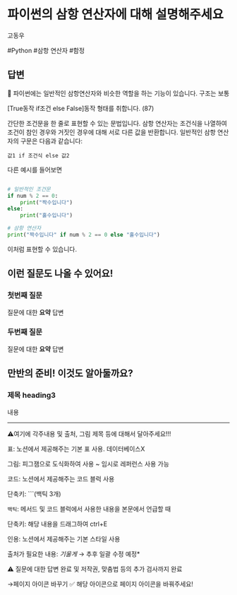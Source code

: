 # 파이썬의 삼항 연산자에 대해 설명해주세요

고동우

#Python #삼항 연산자 #함정

## 답변

<aside>
📌 파이썬에는 일반적인 삼항연산자와 비슷한 역할을 하는 기능이 있습니다. 구조는 보통

[True동작 if조건 else False]동작 형태를 취합니다. (87)

</aside>

간단한 조건문을 한 줄로 표현할 수 있는 문법입니다. 삼항 연산자는 조건식을 나열하여 조건이 참인 경우와 거짓인 경우에 대해 서로 다른 값을 반환합니다. 일반적인 삼항 연산자의 구문은 다음과 같습니다:

`값1 if 조건식 else 값2`

다른 예시를 들어보면

```python

# 일반적인 조건문
if num % 2 == 0:
	print("짝수입니다")
else:
	print("홀수입니다")

# 삼항 연산자
print("짝수입니다" if num % 2 == 0 else "홀수입니다")
```

이처럼 표현할 수 있습니다.

## **이런 질문도 나올 수 있어요!**

### **첫번째 질문**

질문에 대한 **요약** 답변

### **두번째 질문**

질문에 대한 **요약** 답변

## **만반의 준비! 이것도 알아둘까요?**

### **제목 heading3**

내용

---

⚠️여기에 각주내용 및 출처, 그림 제목 등에 대해서 달아주세요!!!

표: 노션에서 제공해주는 기본 표 사용. 데이터베이스X

그림: 피그잼으로 도식화하여 사용 ~ 임시로 레퍼런스 사용 가능

코드: 노션에서 제공해주는 코드 블럭 사용 

단축키: ```(백틱 3개)

`백틱`: 메서드 및 코드 블럭에서 사용한 내용을 본문에서 언급할 때 

단축키: 해당 내용을 드래그하여 ctrl+E

인용: 노션에서 제공해주는 기본 스타일 사용

출처가 필요한 내용: *기울게* → 추후 일괄 수정 예정*

⚠️ 질문에 대한 답변 완료 및 저작권, 맞춤법 등의 추가 검사까지 완료

→페이지 아이콘 바꾸기 ✅ 해당 아이콘으로 페이지 아이콘을 바꿔주세요!